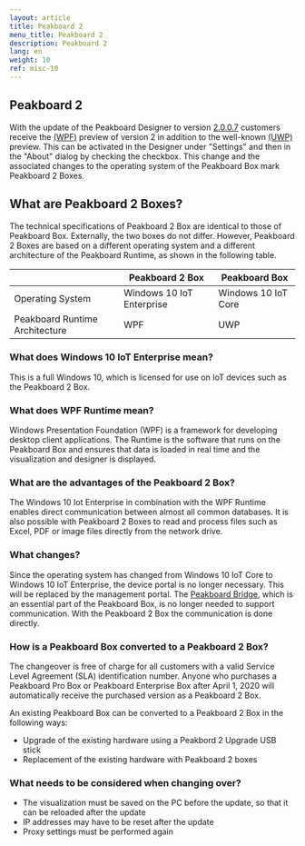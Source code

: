 ```yaml
---
layout: article
title: Peakboard 2 
menu_title: Peakboard 2
description: Peakboard 2
lang: en
weight: 10
ref: misc-10
---
```


## Peakboard 2
With the update of the Peakboard Designer to version [2.0.0.7](/misc/en-version-history.html) customers receive the [(WPF)](https://docs.microsoft.com/de-de/visualstudio/designers/getting-started-with-wpf?view=vs-2019) preview of version 2 in addition to the well-known [(UWP)](https://docs.microsoft.com/de-de/windows/uwp/get-started/universal-application-platform-guide) preview. 
This can be activated in the Designer under "Settings" and then in the "About" dialog by checking the checkbox.
This change and the associated changes to the operating system of the Peakboard Box mark Peakboard 2 Boxes.

## What are Peakboard 2 Boxes?
The technical specifications of Peakboard 2 Box are identical to those of Peakboard Box.
Externally, the two boxes do not differ.
However, Peakboard 2 Boxes are based on a different operating system and a different architecture of the Peakboard Runtime, as shown in the following table.

| | Peakboard 2 Box | Peakboard Box
|-------------------------------|---------------------------|---------------|
| Operating System | Windows 10 IoT Enterprise | Windows 10 IoT Core |
| Peakboard Runtime Architecture | WPF | UWP

### What does Windows 10 IoT Enterprise mean?
This is a full Windows 10, which is licensed for use on IoT devices such as the Peakboard 2 Box.

### What does WPF Runtime mean?
Windows Presentation Foundation (WPF) is a framework for developing desktop client applications.
The Runtime is the software that runs on the Peakboard Box and ensures that data is loaded in real time and the visualization and designer is displayed.

### What are the advantages of the Peakboard 2 Box?
The Windows 10 Iot Enterprise in combination with the WPF Runtime enables direct communication between almost all common databases.
It is also possible with Peakboard 2 Boxes to read and process files such as Excel, PDF or image files directly from the network drive.

### What changes?
Since the operating system has changed from Windows 10 IoT Core to Windows 10 IoT Enterprise, the device portal is no longer necessary.
This will be replaced by the management portal.
The [Peakboard Bridge](/administration/PB%201.x%20Box/en-1x-install.html), which is an essential part of the Peakboard Box, is no longer needed to support communication.
With the Peakboard 2 Box the communication is done directly.

### How is a Peakboard Box converted to a Peakboard 2 Box?
The changeover is free of charge for all customers with a valid Service Level Agreement (SLA) identification number.
Anyone who purchases a Peakboard Pro Box or Peakboard Enterprise Box after April 1, 2020 will automatically receive the purchased version as a Peakboard 2 Box.

An existing Peakboard Box can be converted to a Peakboard 2 Box in the following ways:
* Upgrade of the existing hardware using a Peakbord 2 Upgrade USB stick
* Replacement of the existing hardware with Peakboard 2 boxes

### What needs to be considered when changing over?
* The visualization must be saved on the PC before the update, so that it can be reloaded after the update
* IP addresses may have to be reset after the update
* Proxy settings must be performed again